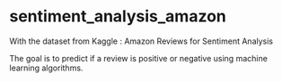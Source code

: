 # sentiment_analysis_amazon

With the dataset from Kaggle : Amazon Reviews for Sentiment Analysis

The goal is to predict if a review is positive or negative using machine learning algorithms.
